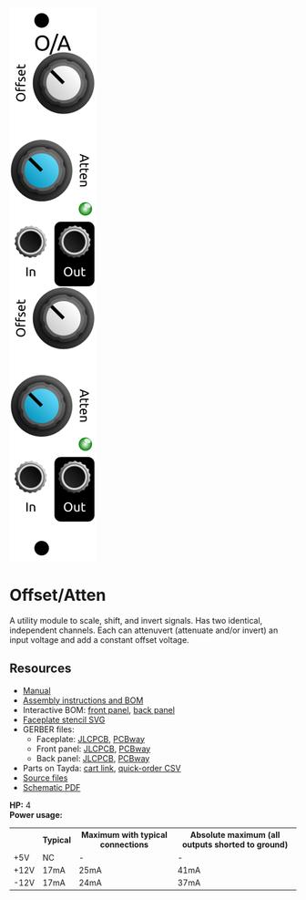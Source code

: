<div class="fm-readme-container">

<img class="fm-readme-module-image" src="docs/images/offset_atten_faceplate.svg" />

<div class="fm-readme-text">

<h1>Offset/Atten</h1>

<p>A utility module to scale, shift, and invert signals. Has two identical, independent channels. Each can attenuvert (attenuate and/or invert) an input voltage and add a constant offset voltage.</p>

<h2>Resources</h2>

<ul>
  <li><a href="https://quinnfreedman.github.io/fm-artifacts/OffsetAtten/offset_atten_manual.pdf">Manual</a></li>
  <li><a href="https://quinnfreedman.github.io/modular/modules/OffsetAtten/docs/assembly_instructions">Assembly instructions and BOM</a></li>
  <li>Interactive BOM: <a href="https://quinnfreedman.github.io/fm-artifacts/OffsetAtten/offset_atten_pcb_front_interactive_bom.html">front panel</a>, <a href="https://quinnfreedman.github.io/fm-artifacts/OffsetAtten/offset_atten_pcb_back_interactive_bom.html">back panel</a></li>
  <li><a href="https://quinnfreedman.github.io/fm-artifacts/OffsetAtten/offset_atten_faceplate.svg">Faceplate stencil SVG</a></li>
  <li>GERBER files:
    <ul>
      <li>Faceplate: <a href="https://quinnfreedman.github.io/fm-artifacts/OffsetAtten/offset_atten_faceplate_jlcpcb.zip">JLCPCB</a>, <a href="https://quinnfreedman.github.io/fm-artifacts/OffsetAtten/offset_atten_faceplate_pcbway.zip">PCBway</a></li>
      <li>Front panel: <a href="https://quinnfreedman.github.io/fm-artifacts/OffsetAtten/offset_atten_pcb_front_jlcpcb.zip">JLCPCB</a>, <a href="https://quinnfreedman.github.io/fm-artifacts/OffsetAtten/offset_atten_pcb_front_pcbway.zip">PCBway</a></li>
      <li>Back panel: <a href="https://quinnfreedman.github.io/fm-artifacts/OffsetAtten/offset_atten_pcb_back_jlcpcb.zip">JLCPCB</a>, <a href="https://quinnfreedman.github.io/fm-artifacts/OffsetAtten/offset_atten_pcb_back_pcbway.zip">PCBway</a></li>
    </ul>
  </li>
  <li>Parts on Tayda: <a href="https://www.taydaelectronics.com/savecartpro/index/savenewquote/qid/87940674120">cart link</a>, <a href="https://freemodular.org/modules/OffsetAtten/fm_oa_tayda_bom.csv">quick-order CSV</a></li>
  <li><a href="https://github.com/QuinnFreedman/modular/tree/main/modules/OffsetAtten">Source files</a></li>
  <li><a href="https://quinnfreedman.github.io/fm-artifacts/OffsetAtten/offset_atten_schematic.pdf">Schematic PDF</a></li>
</ul>

</div>

<b>HP:</b> 4<br>
<b>Power usage:</b>
<table class="fm-current-table">
  <tr>
    <th></th>
    <th>Typical</th>
    <th>Maximum with typical connections</th>
    <th>Absolute maximum (all outputs shorted to ground)</th>
  </tr>
  <tr>
    <td>+5V</td>
    <td>NC</td>
    <td>-</td>
    <td>-</td>
  </tr>
  <tr>
    <td>+12V</td>
    <td>17mA</td>
    <td>25mA</td>
    <td>41mA</td>
  </tr>
  <tr>
    <td>-12V</td>
    <td>17mA</td>
    <td>24mA</td>
    <td>37mA</td>
  </tr>
</table>

</div>

